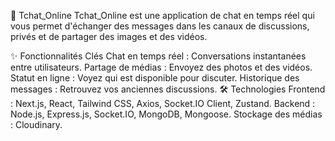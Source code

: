 💬 Tchat_Online
Tchat_Online est une application de chat en temps réel qui vous permet d'échanger des messages dans les canaux de discussions, privés et de partager des images et des vidéos.

✨ Fonctionnalités Clés
Chat en temps réel : Conversations instantanées entre utilisateurs.
Partage de médias : Envoyez des photos et des vidéos.
Statut en ligne : Voyez qui est disponible pour discuter.
Historique des messages : Retrouvez vos anciennes discussions.
🛠️ Technologies
Frontend : Next.js, React, Tailwind CSS, Axios, Socket.IO Client, Zustand.
Backend : Node.js, Express.js, Socket.IO, MongoDB, Mongoose.
Stockage des médias : Cloudinary.
